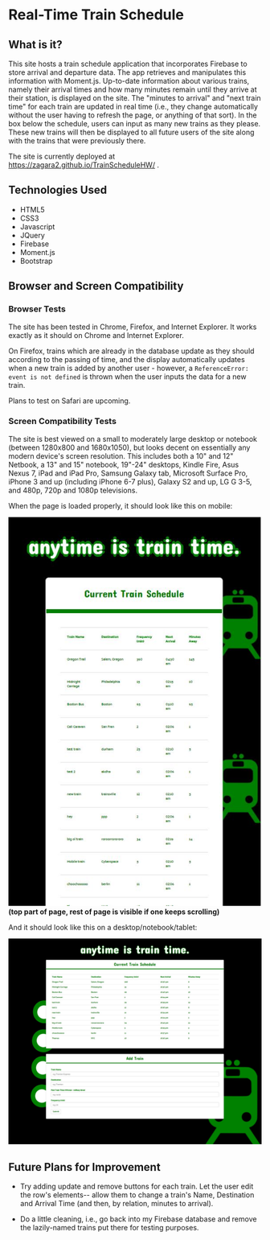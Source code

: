 # Real-Time Train Schedule


## What is it?

This site hosts a train schedule application that incorporates Firebase to store arrival and departure data. The app retrieves and manipulates this information with Moment.js. Up-to-date information about various trains, namely their arrival times and how many minutes remain until they arrive at their station, is displayed on the site. The "minutes to arrival" and "next train time" for each train are updated in real time (i.e., they change automatically without the user having to refresh the page, or anything of that sort). In the box below the schedule, users can input as many new trains as they please. These new trains will then be displayed to all future users of the site along with the trains that were previously there. 

The site is currently deployed at https://zagara2.github.io/TrainScheduleHW/ .

## Technologies Used

* HTML5
* CSS3
* Javascript 
* JQuery
* Firebase
* Moment.js
* Bootstrap

## Browser and Screen Compatibility

### Browser Tests

The site has been tested in Chrome, Firefox, and Internet Explorer. It works exactly as it should on Chrome and Internet Explorer. 

On Firefox, trains which are already in the database update as they should according to the passing of time, and the display automatically updates when a new train is added by another user - however, a `ReferenceError: event is not defined` is thrown when the user inputs the data for a new train.

Plans to test on Safari are upcoming.

### Screen Compatibility Tests

The site is best viewed on a small to moderately large desktop or notebook (between 1280x800 and 1680x1050), but looks decent on essentially any modern device's screen resolution. This includes both a 10" and 12" Netbook, a 13" and 15" notebook, 19"-24" desktops, Kindle Fire, Asus Nexus 7, iPad and iPad Pro, Samsung Galaxy tab, Microsoft Surface Pro, iPhone 3 and up (including iPhone 6-7 plus), Galaxy S2 and up, LG G 3-5, and 480p, 720p and 1080p televisions. 

When the page is loaded properly, it should look like this on mobile:

![Mobile homepage](/assets/images/mobile4.JPG)
**(top part of page, rest of page is visible if one keeps scrolling)**

And it should look like this on a desktop/notebook/tablet:

![Homepage](/assets/images/trainschedule.JPG)

## Future Plans for Improvement

* Try adding update and remove buttons for each train. Let the user edit the row's elements-- allow them to change a train's Name, Destination and Arrival Time (and then, by relation, minutes to arrival).

* Do a little cleaning, i.e., go back into my Firebase database and remove the lazily-named trains put there for testing purposes.